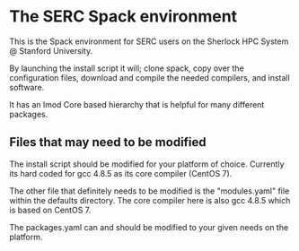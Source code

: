 # The SERC Spack environment

This is the Spack environment for SERC users on the Sherlock HPC System @ Stanford University.

By launching the install script it will; clone spack, copy over the configuration files, download and compile the needed compilers, and install software. 

It has an lmod Core based hierarchy that is helpful for many different packages.

## Files that may need to be modified

The install script should be modified for your platform of choice. Currently its hard coded for gcc 4.8.5 as its core compiler (CentOS 7).

The other file that definitely needs to be modified is the "modules.yaml" file within the defaults directory. The core compiler here is also gcc 4.8.5 which is based on CentOS 7. 

The packages.yaml can and should be modified to your given needs on the platform. 
